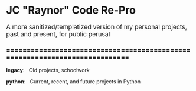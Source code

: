 [//]: # (<span style="font-size:larger;"> </span> &nbsp; )  
[//]: # (The above is just to make an easy copy for how we like our headings in Markdown)  


# JC "Raynor" Code Re-Pro  
<span style="font-size:larger;">A more sanitized/templatized version of my personal projects, past and present, for public perusal  </span>  

### ===========================================================================



__legacy__: &nbsp; Old projects, schoolwork  
  
__python__: &nbsp; Current, recent, and future projects in Python  
